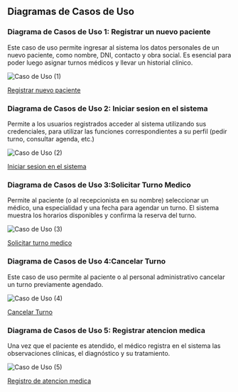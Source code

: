 ## Diagramas de Casos de Uso

### Diagrama de Casos de Uso 1: Registrar un nuevo paciente
Este caso de uso permite ingresar al sistema los datos personales de un nuevo paciente, como nombre, DNI, contacto y obra social. Es esencial para poder luego asignar turnos médicos y llevar un historial clínico.
  

![Caso de Uso (1)](https://github.com/user-attachments/assets/355bd6eb-829a-4bbf-aa1a-3ef900527de8)

[Registrar nuevo paciente](https://drive.google.com/file/d/1plu4b89nxBPJWOyjnpaaOk1gV23zkiCZ/view?usp=sharing)




### Diagrama de Casos de Uso 2: Iniciar sesion en el sistema
Permite a los usuarios registrados acceder al sistema utilizando sus credenciales, para utilizar las funciones correspondientes a su perfil (pedir turno, consultar agenda, etc.)

![Caso de Uso (2)](https://github.com/user-attachments/assets/08bdada9-34a7-4f0d-b230-8b6801ae4021)

[Iniciar sesion en el sistema](https://drive.google.com/file/d/1plu4b89nxBPJWOyjnpaaOk1gV23zkiCZ/view?usp=sharing)




### Diagrama de Casos de Uso 3:Solicitar Turno Medico
Permite al paciente (o al recepcionista en su nombre) seleccionar un médico, una especialidad y una fecha para agendar un turno. El sistema muestra los horarios disponibles y confirma la reserva del turno.

![Caso de Uso (3)](https://github.com/user-attachments/assets/14e4bb1f-df59-400f-8cb3-07f4254498d9)

[Solicitar turno medico](https://drive.google.com/file/d/1plu4b89nxBPJWOyjnpaaOk1gV23zkiCZ/view?usp=sharing)





### Diagrama de Casos de Uso 4:Cancelar Turno
Este caso de uso permite al paciente o al personal administrativo cancelar un turno previamente agendado.

 ![Caso de Uso (4)](https://github.com/user-attachments/assets/13336450-726c-48be-8a72-aa9a5ed9f591)

[Cancelar Turno](https://drive.google.com/file/d/1plu4b89nxBPJWOyjnpaaOk1gV23zkiCZ/view?usp=sharing)



### Diagrama de Casos de Uso 5: Registrar atencion medica
Una vez que el paciente es atendido, el médico registra en el sistema las observaciones clínicas, el diagnóstico y su tratamiento.

 ![Caso de Uso (5)](https://github.com/user-attachments/assets/f4b42ffc-0ecc-412c-91ad-a99a942ccdea)


 [Registro de atencion medica]( https://drive.google.com/file/d/1plu4b89nxBPJWOyjnpaaOk1gV23zkiCZ/view?usp=sharing)


















